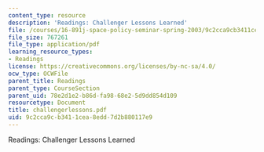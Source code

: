 ```yaml
---
content_type: resource
description: 'Readings: Challenger Lessons Learned'
file: /courses/16-891j-space-policy-seminar-spring-2003/9c2cca9cb3411cea8edd7d2b880117e9_challengerlessons.pdf
file_size: 767261
file_type: application/pdf
learning_resource_types:
- Readings
license: https://creativecommons.org/licenses/by-nc-sa/4.0/
ocw_type: OCWFile
parent_title: Readings
parent_type: CourseSection
parent_uid: 78e2d1e2-b86d-fa98-68e2-5d9dd854d109
resourcetype: Document
title: challengerlessons.pdf
uid: 9c2cca9c-b341-1cea-8edd-7d2b880117e9
---
```

Readings: Challenger Lessons Learned